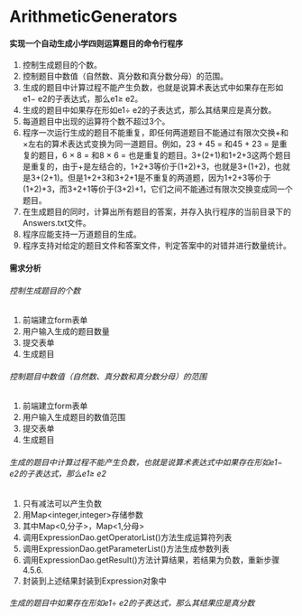 # ArithmeticGenerators

#### **实现一个自动生成小学四则运算题目的命令行程序**

1. 控制生成题目的个数。
2. 控制题目中数值（自然数、真分数和真分数分母）的范围。
3. 生成的题目中计算过程不能产生负数，也就是说算术表达式中如果存在形如e1− e2的子表达式，那么e1≥ e2。
4. 生成的题目中如果存在形如e1÷ e2的子表达式，那么其结果应是真分数。
5. 每道题目中出现的运算符个数不超过3个。
6. 程序一次运行生成的题目不能重复，即任何两道题目不能通过有限次交换+和×左右的算术表达式变换为同一道题目。例如，23 + 45 = 和45 + 23 = 是重复的题目，6 × 8 = 和8 × 6 = 也是重复的题目。3+(2+1)和1+2+3这两个题目是重复的，由于+是左结合的，1+2+3等价于(1+2)+3，也就是3+(1+2)，也就是3+(2+1)。但是1+2+3和3+2+1是不重复的两道题，因为1+2+3等价于(1+2)+3，而3+2+1等价于(3+2)+1，它们之间不能通过有限次交换变成同一个题目。
7. 在生成题目的同时，计算出所有题目的答案，并存入执行程序的当前目录下的Answers.txt文件。
8. 程序应能支持一万道题目的生成。
9. 程序支持对给定的题目文件和答案文件，判定答案中的对错并进行数量统计。

#### 需求分析

###### 控制生成题目的个数

1. 前端建立form表单
2. 用户输入生成的题目数量
3. 提交表单
4. 生成题目

###### 控制题目中数值（自然数、真分数和真分数分母）的范围

1. 前端建立form表单
2. 用户输入生成题目的数值范围
3. 提交表单
4. 生成题目

###### 生成的题目中计算过程不能产生负数，也就是说算术表达式中如果存在形如e1− e2的子表达式，那么e1≥ e2

1. 只有减法可以产生负数
2. 用Map<integer,integer>存储参数
3. 其中Map<0,分子>，Map<1,分母>
4. 调用ExpressionDao.getOperatorList()方法生成运算符列表
5. 调用ExpressionDao.getParameterList()方法生成参数列表
6. 调用ExpressionDao.getResult()方法计算结果，若结果为负数，重新步骤4.5.6.
7. 封装到上述结果封装到Expression对象中

###### 生成的题目中如果存在形如e1÷ e2的子表达式，那么其结果应是真分数



